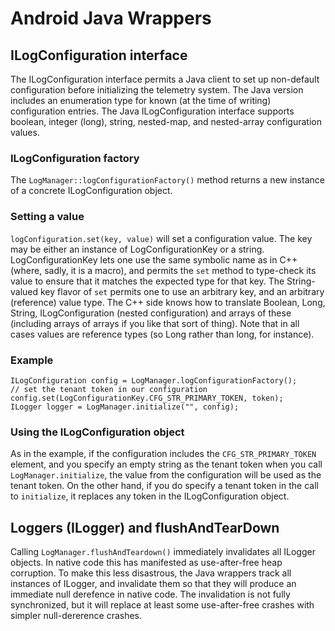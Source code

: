 # Android Java Wrappers
## ILogConfiguration interface
The ILogConfiguration interface permits a Java client to set up non-default configuration before initializing the telemetry system. The Java version includes an enumeration type for known (at the time of writing) configuration entries. The Java ILogConfiguration interface supports boolean, integer (long), string, nested-map, and nested-array configuration values.
### ILogConfiguration factory
The ```LogManager::logConfigurationFactory()``` method returns a new instance of a concrete ILogConfiguration object.
### Setting a value
```logConfiguration.set(key, value)``` will set a configuration value. The key may be either an instance of LogConfigurationKey or a string. LogConfigurationKey lets one use the same symbolic name as in C++ (where, sadly, it is a macro), and permits the ```set``` method to type-check its value to ensure that it matches the expected type for that key. The String-valued key flavor of ```set``` permits one to use an arbitrary key, and an arbitrary (reference) value type. The C++ side knows how to translate Boolean, Long, String, ILogConfiguration (nested configuration) and arrays of these (including arrays of arrays if you like that sort of thing). Note that in all cases values are reference types (so Long rather than long, for instance).
### Example
```
ILogConfiguration config = LogManager.logConfigurationFactory();
// set the tenant token in our configuration
config.set(LogConfigurationKey.CFG_STR_PRIMARY_TOKEN, token);
ILogger logger = LogManager.initialize("", config);
```
### Using the ILogConfiguration object
As in the example, if the configuration includes the ```CFG_STR_PRIMARY_TOKEN``` element, and you specify an empty string as the tenant token when you call ```LogManager.initialize```, the value from the configuration will be used as the tenant token. On the other hand, if you do specify a tenant token in the call to ```initialize```, it replaces any token in the ILogConfiguration object.
## Loggers (ILogger) and flushAndTearDown
Calling ```LogManager.flushAndTeardown()``` immediately invalidates all ILogger objects. In native code this has manifested as use-after-free heap corruption. To make this less disastrous, the Java wrappers track all instances of ILogger, and invalidate them so that they will produce an immediate null derefence in native code. The invalidation is not fully synchronized, but it will replace at least some use-after-free crashes with simpler null-dererence crashes.
